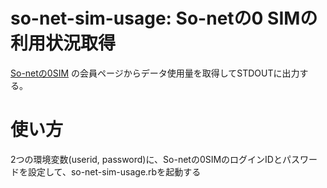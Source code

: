 # so-net-sim-usage: So-netの0 SIMの利用状況取得

[So-netの0SIM](http://lte.so-net.ne.jp/sim/0sim/) の会員ページからデータ使用量を取得してSTDOUTに出力する。

# 使い方

2つの環境変数(userid, password)に、So-netの0SIMのログインIDとパスワードを設定して、so-net-sim-usage.rbを起動する

